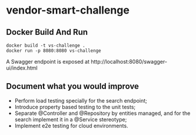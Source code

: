 # vendor-smart-challenge

## Docker Build And Run

```
docker build -t vs-challenge .
docker run -p 8080:8080 vs-challenge
```

A Swagger endpoint is exposed at http://localhost:8080/swagger-ui/index.html

## Document what you would improve

* Perform load testing specially for the search endpoint;
* Introduce property based testing to the unit tests;
* Separate @Controller and @Repository by entities managed, and for the search implement it in a
  @Service stereotype;
* Implement e2e testing for cloud environments.